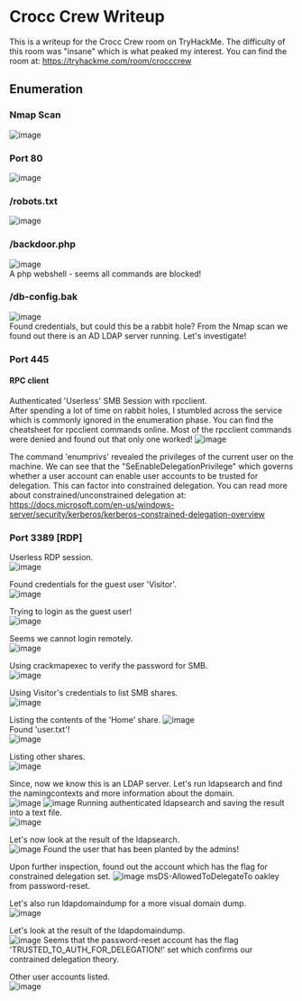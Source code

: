 # Crocc Crew Writeup
This is a writeup for the Crocc Crew room on TryHackMe. The difficulty of this room was "insane" which is what peaked my interest.
You can find the room at: https://tryhackme.com/room/crocccrew 

## Enumeration
### Nmap Scan
![image](https://user-images.githubusercontent.com/25471487/130314880-650a5cc4-84b3-4d47-8d58-b246045db71b.png)


### Port 80
![image](https://user-images.githubusercontent.com/25471487/130314898-aa85da55-0ce9-4420-a548-594671a5f931.png)


### /robots.txt
![image](https://user-images.githubusercontent.com/25471487/130314938-a1832ccd-1ef7-4292-b998-82b7b4597d26.png)


### /backdoor.php
![image](https://user-images.githubusercontent.com/25471487/130315362-2dd3d476-40de-47d8-a55d-2e98d4b1a1f9.png)
</br>
A php webshell - seems all commands are blocked!</br>

### /db-config.bak
![image](https://user-images.githubusercontent.com/25471487/130314946-9932dd44-4aa8-45e7-bf81-06fb39abab07.png)
</br>
Found credentials, but could this be a rabbit hole? From the Nmap scan we found out there is an AD LDAP server running. Let's investigate! </br>

### Port 445
#### RPC client
Authenticated 'Userless' SMB Session with rpcclient.</br> 
After spending a lot of time on rabbit holes, I stumbled across the service which is commonly ignored in the enumeration phase.
You can find the cheatsheet for rpcclient commands online.
Most of the rpcclient commands were denied and found out that only one worked!
![image](https://user-images.githubusercontent.com/25471487/130315436-e11bc980-ac5d-4168-8951-2f0f4ef04d7d.png)

The command 'enumprivs' revealed the privileges of the current user on the machine.
We can see that the "SeEnableDelegationPrivilege" which governs whether a user account can enable user accounts to be trusted for delegation. 
This can factor into constrained delegation.
You can read more about constrained/unconstrained delegation at: https://docs.microsoft.com/en-us/windows-server/security/kerberos/kerberos-constrained-delegation-overview


### Port 3389 [RDP]
Userless RDP session.</br>
![image](https://user-images.githubusercontent.com/25471487/130316187-182c5eec-3bef-41f9-98cf-31903eb2a493.png)

Found credentials for the guest user 'Visitor'.</br>
![image](https://user-images.githubusercontent.com/25471487/130316254-dac00b12-6e4d-414a-a545-5d299b87d1b2.png)

Trying to login as the guest user! </br>
![image](https://user-images.githubusercontent.com/25471487/130316374-8de0c61d-4f0f-4c4e-a80c-6e4fbfb93aa2.png)

Seems we cannot login remotely.</br>
![image](https://user-images.githubusercontent.com/25471487/130316392-8e6b0fc9-13bb-49a4-a04c-efbc58d12f04.png)


Using crackmapexec to verify the password for SMB.</br>
![image](https://user-images.githubusercontent.com/25471487/130316886-072f8de0-e00c-4c45-9ede-417e19807d1d.png)



Using Visitor's credentials to list SMB shares.</br>
![image](https://user-images.githubusercontent.com/25471487/130316501-b998e4e7-0f8b-4bf8-82b9-10348eba1afe.png)

Listing the contents of the 'Home' share.
![image](https://user-images.githubusercontent.com/25471487/130316512-47469511-1874-47f8-aaf2-633ab6e07870.png)
</br>
Found 'user.txt'!</br>
![image](https://user-images.githubusercontent.com/25471487/130316862-f037f8ab-22eb-484d-886d-bbed3f988206.png)



Listing other shares.</br>
![image](https://user-images.githubusercontent.com/25471487/130316584-4f2c36d3-25ba-41cf-a218-9d35af3e03d0.png)


Since, now we know this is an LDAP server. Let's run ldapsearch and find the namingcontexts and more information about the domain.</br>
![image](https://user-images.githubusercontent.com/25471487/130316605-85cc0cc9-3648-4b80-a12b-d7a14d918fe7.png)
![image](https://user-images.githubusercontent.com/25471487/130316617-a14f2d8d-11ec-4408-b3a1-e348e38e08c6.png)
Running authenticated ldapsearch and saving the result into a text file.</br>
![image](https://user-images.githubusercontent.com/25471487/130316623-4e51b45a-004d-47ca-b2ff-2359ef0cda9c.png)


Let's now look at the result of the ldapsearch.</br>
![image](https://user-images.githubusercontent.com/25471487/130316724-5e54b288-ac69-4370-96b1-fe1210e74bc6.png)
Found the user that has been planted by the admins!</br>

Upon further inspection, found out the account which has the flag for constrained delegation set.
![image](https://user-images.githubusercontent.com/25471487/130317047-65f0c857-dcdd-4885-ab25-d9a7c43b76b3.png)
msDS-AllowedToDelegateTo oakley from password-reset.


Let's also run ldapdomaindump for a more visual domain dump.</br>
![image](https://user-images.githubusercontent.com/25471487/130316935-d3df0510-7495-4a42-a169-f50ae31db099.png)



Let's look at the result of the ldapdomaindump.</br>
![image](https://user-images.githubusercontent.com/25471487/130316960-c150321d-a37a-4a87-bf27-4bbbf092803f.png)
Seems that the password-reset account has the flag 'TRUSTED_TO_AUTH_FOR_DELEGATION!' set which confirms our contrained delegation theory.</br>

Other user accounts listed. </br>
![image](https://user-images.githubusercontent.com/25471487/130317023-669bb685-e0b6-4856-9a9d-e23d4389cbd8.png)


































